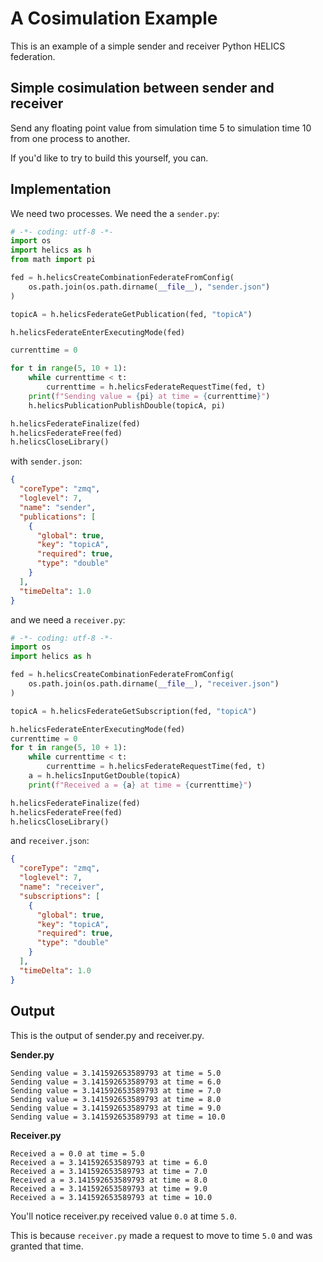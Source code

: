 # A Cosimulation Example

This is an example of a simple sender and receiver Python HELICS federation.

## Simple cosimulation between sender and receiver

Send any floating point value from simulation time 5 to simulation time 10 from one process to another.

If you'd like to try to build this yourself, you can.

## Implementation

We need two processes. We need the a `sender.py`:

```python
# -*- coding: utf-8 -*-
import os
import helics as h
from math import pi

fed = h.helicsCreateCombinationFederateFromConfig(
    os.path.join(os.path.dirname(__file__), "sender.json")
)

topicA = h.helicsFederateGetPublication(fed, "topicA")

h.helicsFederateEnterExecutingMode(fed)

currenttime = 0

for t in range(5, 10 + 1):
    while currenttime < t:
        currenttime = h.helicsFederateRequestTime(fed, t)
    print(f"Sending value = {pi} at time = {currenttime}")
    h.helicsPublicationPublishDouble(topicA, pi)

h.helicsFederateFinalize(fed)
h.helicsFederateFree(fed)
h.helicsCloseLibrary()
```

with `sender.json`:

```json
{
  "coreType": "zmq",
  "loglevel": 7,
  "name": "sender",
  "publications": [
    {
      "global": true,
      "key": "topicA",
      "required": true,
      "type": "double"
    }
  ],
  "timeDelta": 1.0
}
```

and we need a `receiver.py`:

```python
# -*- coding: utf-8 -*-
import os
import helics as h

fed = h.helicsCreateCombinationFederateFromConfig(
    os.path.join(os.path.dirname(__file__), "receiver.json")
)

topicA = h.helicsFederateGetSubscription(fed, "topicA")

h.helicsFederateEnterExecutingMode(fed)
currenttime = 0
for t in range(5, 10 + 1):
    while currenttime < t:
        currenttime = h.helicsFederateRequestTime(fed, t)
    a = h.helicsInputGetDouble(topicA)
    print(f"Received a = {a} at time = {currenttime}")

h.helicsFederateFinalize(fed)
h.helicsFederateFree(fed)
h.helicsCloseLibrary()
```

and `receiver.json`:

```json
{
  "coreType": "zmq",
  "loglevel": 7,
  "name": "receiver",
  "subscriptions": [
    {
      "global": true,
      "key": "topicA",
      "required": true,
      "type": "double"
    }
  ],
  "timeDelta": 1.0
}
```

## Output

This is the output of sender.py and receiver.py.

**Sender.py**

```
Sending value = 3.141592653589793 at time = 5.0
Sending value = 3.141592653589793 at time = 6.0
Sending value = 3.141592653589793 at time = 7.0
Sending value = 3.141592653589793 at time = 8.0
Sending value = 3.141592653589793 at time = 9.0
Sending value = 3.141592653589793 at time = 10.0
```

**Receiver.py**

```
Received a = 0.0 at time = 5.0
Received a = 3.141592653589793 at time = 6.0
Received a = 3.141592653589793 at time = 7.0
Received a = 3.141592653589793 at time = 8.0
Received a = 3.141592653589793 at time = 9.0
Received a = 3.141592653589793 at time = 10.0
```

You'll notice receiver.py received value `0.0` at time `5.0`.

This is because `receiver.py` made a request to move to time `5.0` and was granted that time.
